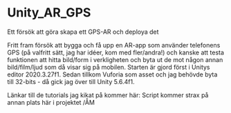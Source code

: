 # Unity_AR_GPS
 Ett försök att göra skapa ett GPS-AR och deploya det

Fritt fram försök att bygga och få upp en AR-app som använder telefonens GPS (på valfritt sätt, jag har idéer, kom med fler/andra!) och kanske att testa funktionen att hitta bild/form i verkligheten och byta ut de mot någon annan bild/film/ljud som då visar sig på mobilen. Starten är gjord först i Unitys editor 2020.3.27f1. Sedan tillkom Vuforia som asset och jag behövde byta till 32-bits - då gick jag över till Unity 5.6.4f1. 

Länkar till de tutorials jag kikat på kommer här: 
Script kommer strax på annan plats här i projektet /ÅM
